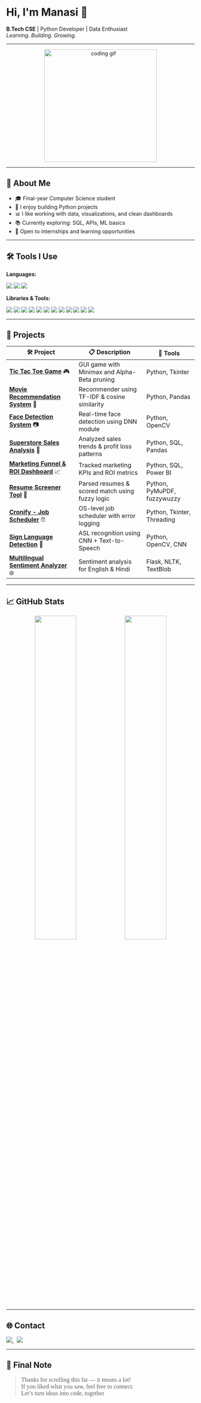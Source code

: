 # Hi, I'm Manasi 👋  
**B.Tech CSE** | Python Developer | Data Enthusiast  
_Learning. Building. Growing._

---

<p align="center">
  <img src="https://media.tenor.com/qJ5evVs-_uUAAAAC/coding.gif" width="300" alt="coding gif" />
</p>

---

## 🧠 About Me

- 🎓 Final-year Computer Science student  
- 🐍 I enjoy building Python projects  
- 📊 I like working with data, visualizations, and clean dashboards  
- 📚 Currently exploring: SQL, APIs, ML basics  
- 🤝 Open to internships and learning opportunities

---

## 🛠️ Tools I Use

**Languages:**  
<p align="left">
  <img src="https://img.shields.io/badge/Python-3776AB?style=flat&logo=python&logoColor=white"/>
  <img src="https://img.shields.io/badge/SQL-005C84?style=flat&logo=mysql&logoColor=white"/>
  <img src="https://img.shields.io/badge/HTML-E34F26?style=flat&logo=html5&logoColor=white"/>
</p>

**Libraries & Tools:**  
<p align="left">
  <img src="https://img.shields.io/badge/Pandas-150458?style=flat&logo=pandas&logoColor=white"/>
  <img src="https://img.shields.io/badge/Numpy-013243?style=flat&logo=numpy&logoColor=white"/>
  <img src="https://img.shields.io/badge/Seaborn-44B78B?style=flat&logo=python&logoColor=white"/>
  <img src="https://img.shields.io/badge/Matplotlib-11557C?style=flat&logo=python&logoColor=white"/>
  <img src="https://img.shields.io/badge/OpenCV-5C3EE8?style=flat&logo=opencv&logoColor=white"/>
  <img src="https://img.shields.io/badge/Tkinter-0C234B?style=flat&logo=python&logoColor=white"/>
  <img src="https://img.shields.io/badge/Flask-000000?style=flat&logo=flask&logoColor=white"/>
  <img src="https://img.shields.io/badge/TextBlob-FF9900?style=flat"/>
  <img src="https://img.shields.io/badge/Git-F05032?style=flat&logo=git&logoColor=white"/>
  <img src="https://img.shields.io/badge/GitHub-181717?style=flat&logo=github&logoColor=white"/>
  <img src="https://img.shields.io/badge/Power%20BI-F2C811?style=flat&logo=power-bi&logoColor=black"/>
  <img src="https://img.shields.io/badge/VS%20Code-007ACC?style=flat&logo=visual-studio-code&logoColor=white"/>
</p>

---

## 📌 Projects

| 🛠 Project | 📋 Description | 🧰 Tools |
|-----------|----------------|----------|
| **[Tic Tac Toe Game](https://github.com/manasisuyal13/Codsoft/blob/main/task1.py)** 🎮 | GUI game with Minimax and Alpha-Beta pruning | Python, Tkinter |
| **[Movie Recommendation System](https://github.com/manasisuyal13/Codsoft/blob/main/task2.py)** 🎥 | Recommender using TF-IDF & cosine similarity | Python, Pandas |
| **[Face Detection System](https://github.com/manasisuyal13/Codsoft/blob/main/task3.py)** 📷 | Real-time face detection using DNN module | Python, OpenCV |
| **[Superstore Sales Analysis](https://github.com/manasisuyal13/superstore-sales-analysis)** 🛒 | Analyzed sales trends & profit loss patterns | Python, SQL, Pandas |
| **[Marketing Funnel & ROI Dashboard](https://github.com/manasisuyal13/marketing-funnel-roi-dashboard)** 📈 | Tracked marketing KPIs and ROI metrics | Python, SQL, Power BI |
| **[Resume Screener Tool](https://github.com/manasisuyal13/resume-screener)** 📄 | Parsed resumes & scored match using fuzzy logic | Python, PyMuPDF, fuzzywuzzy |
| **[Cronify - Job Scheduler](https://github.com/manasisuyal13/cronify-job-scheduler)** ⏰ | OS-level job scheduler with error logging | Python, Tkinter, Threading |
| **[Sign Language Detection](https://github.com/manasisuyal13/sign_language_detection)** 🤟 | ASL recognition using CNN + Text-to-Speech | Python, OpenCV, CNN |
| **[Multilingual Sentiment Analyzer](https://github.com/manasisuyal13/sentiment-analysis)** 🌐 | Sentiment analysis for English & Hindi | Flask, NLTK, TextBlob |

---

## 📈 GitHub Stats

<p align="center">
  <img src="https://github-readme-stats.vercel.app/api?username=manasisuyal13&show_icons=true&theme=tokyonight&hide_border=true" width="47%" />
  <img src="https://github-readme-stats.vercel.app/api/top-langs/?username=manasisuyal13&layout=compact&theme=tokyonight&hide_border=true" width="47%" />
</p>

---

## 🌐 Contact

<p align="left">
  <a href="mailto:manasisuyal2003@gmail.com" target="_blank">
    <img src="https://img.shields.io/badge/Gmail-Email%20Me-EA4335?style=for-the-badge&logo=gmail&logoColor=white&labelColor=ea4335" />
  </a>
  &nbsp;
  <a href="https://www.linkedin.com/in/manasi-suyal" target="_blank">
    <img src="https://img.shields.io/badge/LinkedIn-Connect-blue?style=for-the-badge&logo=linkedin&logoColor=white&labelColor=0A66C2" />
  </a>
</p>

---

## 🌸 Final Note

<blockquote>
  <p style="font-family: 'Georgia', serif; font-size: 16px;">
    Thanks for scrolling this far — it means a lot! 💖 <br>
    If you liked what you saw, feel free to connect. <br>
    Let’s turn ideas into code, together 🚀
  </p>
</blockquote>
